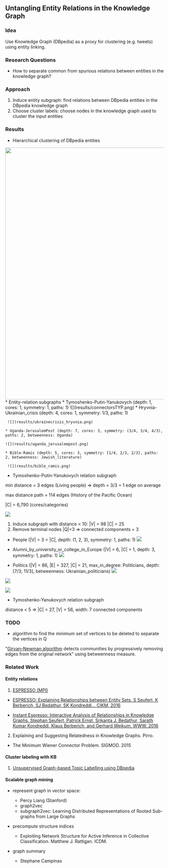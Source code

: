 ## Untangling Entity Relations in the Knowledge Graph

### Idea
Use Knowledge Graph (DBpedia) as a proxy for clustering (e.g. tweets) using entity linking.

### Research Questions

* How to separate common from spurious relations between entities in the knowledge graph?

### Approach

1. Induce entity subgraph: find relations between DBpedia entities in the DBpedia knowledge graph
2. Choose cluster labels: choose nodes in the knowledge graph used to cluster the input entities


### Results
* Hierarchical clustering of DBpedia entities
<img src="results/10_hclust.png" width="800">
* Entity-relation subgraphs
    * Tymoshenko-Putin-Yanukovych
(depth: 1, cores: 1, symmetry: 1, paths: 1)
     ![](results/connectorsTYP.png)
    * Hryvnia-Ukrainian_crisis (depth: 4, cores: 1, symmetry: 1/3, paths: 1)

     ![](results/ukrainecrisis_hryvnia.png)

    * Uganda-JerusalemPost (depth: 7, cores: 3, symmetry: (3/4, 3/4, 4/3), paths: 2, betweenness: Uganda)

    ![](results/uganda_jerusalempost.png)

    * Bible-Ramis (depth: 5, cores: 3, symmetry: [1/4, 2/3, 2/3], paths: 2, betweenness: Jewish_literature)

     ![](results/bible_ramis.png)

* Tymoshenko-Putin-Yanukovych relation subgraph

min distance = 3 edges (Living people)
=> depth = 3/3 = 1 edge on average

max distance path = 114 edges (History of the Pacific Ocean)

|C| = 6,790 (cores/categories)

![](results/TYPdistribution.png)

1. Induce subgraph with distance < 10: |V| = 98 |C| = 25
2. Remove terminal nodes |Q|=3 => connected components = 3

  - People (|V| = 3 = |C|, depth: (1, 2, 3), symmetry: 1, paths: 1)
  ![](results/peopleTYP.png)

  - Alumni_by_university_or_college_in_Europe (|V| = 6, |C| = 1, depth: 3, symmetry: 1, paths: 1)
  ![](results/universityTYP.png)

  - Politics (|V| = 86, |E| = 327, |C| = 21, max_in_degree: Politicians, depth: [7/3; 11/3], betweenness: Ukrainian_politicians)
  ![](results/politicsTYP.png)

  ![](results/politics_labeled_TYP.png)

  ![](results/paths_TYP.png)

* Tymoshenko-Yanukovych relation subgraph

distance < 5 =>
|C| = 27, |V| = 56, width: 7 connected components




### TODO

* algorithm to find the minimum set of vertices to be deleted to separate the vertices in Q


"[Girvan–Newman algorithm](https://en.wikipedia.org/wiki/Girvan–Newman_algorithm) detects communities by progressively removing edges from the original network" using betweenness measure.



### Related Work

#### Entity relations

1. [ESPRESSO (MPI)](http://espresso.mpi-inf.mpg.de/)

  * [ESPRESSO: Explaining Relationships between Entity Sets. S Seufert, K Berberich, SJ Bedathur, SK Kondreddi… CIKM, 2016](https://people.mpi-inf.mpg.de/~kberberi/publications/2016-cikm2016-2.pdf)

  * [Instant Espresso: Interactive Analysis of Relationships in Knowledge Graphs. Stephan Seufert, Patrick Ernst, Srikanta J. Bedathur, Sarath Kumar Kondreddi, Klaus Berberich, and Gerhard Weikum. WWW. 2016](http://www2016.net/proceedings/companion/p251.pdf)

2. Explaining and Suggesting Relatedness in Knowledge Graphs. Pirro.

* The Minimum Wiener Connector Problem. SIGMOD. 2015

#### Cluster labeling with KB
1. [Unsupervised Graph-based Topic Labelling using DBpedia](http://delivery.acm.org/10.1145/2440000/2433454/p465-hulpus.pdf?ip=137.208.130.233&id=2433454&acc=ACTIVE%20SERVICE&key=9074CF143665B1C6%2E1A7B498D2A756B13%2E4D4702B0C3E38B35%2E4D4702B0C3E38B35&CFID=969687993&CFTOKEN=11258390&__acm__=1502135074_2edea84941e47176dc4884e4081eb5d9)


#### Scalable graph mining
  * represent graph in vector space:
      * Percy Liang (Stanford)
      * graph2vec
      * subgraph2vec: Learning Distributed Representations of Rooted Sub-graphs from Large Graphs

  * precompute structure indices

      * Exploiting Network Structure for Active Inference in Collective Classification. Matthew J. Rattigan. ICDM.


  * graph summary
      * Stephane Campinas
